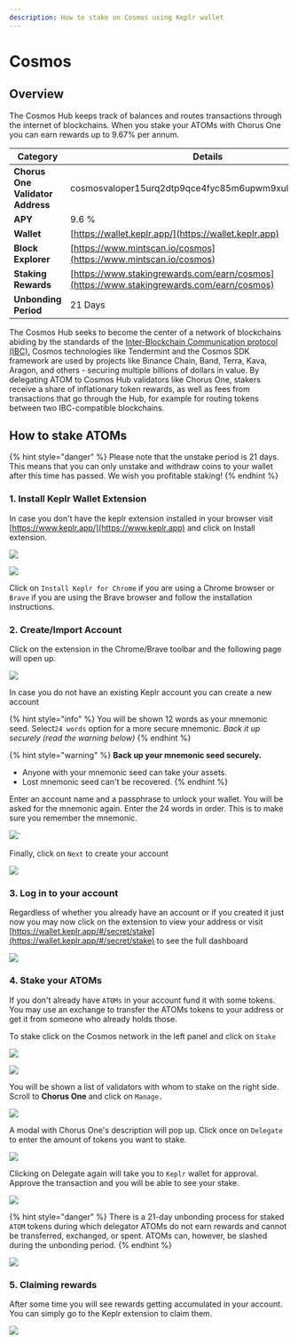 ```yaml
---
description: How to stake on Cosmos using Keplr wallet
---
```


# Cosmos

## Overview

The Cosmos Hub keeps track of balances and routes transactions through the internet of blockchains. When you stake your ATOMs with Chorus One you can earn rewards up to 9.67% per annum.

| Category                         | Details                                                                                  |
| -------------------------------- | ---------------------------------------------------------------------------------------- |
| **Chorus One Validator Address** | cosmosvaloper15urq2dtp9qce4fyc85m6upwm9xul3049e02707                                     |
| **APY**                          | 9.6 %                                                                                    |
| **Wallet**                       | [https://wallet.keplr.app/](https://wallet.keplr.app)                                    |
| **Block Explorer**               | [https://www.mintscan.io/cosmos](https://www.mintscan.io/cosmos)                         |
| **Staking Rewards**              | [https://www.stakingrewards.com/earn/cosmos](https://www.stakingrewards.com/earn/cosmos) |
| **Unbonding Period**             | 21 Days                                                                                  |

The Cosmos Hub seeks to become the center of a network of blockchains abiding by the standards of the [Inter-Blockchain Communication protocol (IBC).](https://chorus.one/networks/cosmos/) Cosmos technologies like Tendermint and the Cosmos SDK framework are used by projects like Binance Chain, Band, Terra, Kava, Aragon, and others - securing multiple billions of dollars in value. By delegating ATOM to Cosmos Hub validators like Chorus One, stakers receive a share of inflationary token rewards, as well as fees from transactions that go through the Hub, for example for routing tokens between two IBC-compatible blockchains.

## How to stake ATOMs

{% hint style="danger" %}
Please note that the unstake period is 21 days. This means that you can only unstake and withdraw coins to your wallet after this time has passed. We wish you profitable staking!
{% endhint %}

### 1. Install Keplr Wallet Extension

In case you don't have the keplr extension installed in your browser visit [https://www.keplr.app/](https://www.keplr.app) and click on Install extension.&#x20;

![](<../.gitbook/assets/image (70) (1) (1) (1) (1) (1) (1) (1).png>)

![](<../.gitbook/assets/image (25).png>)

Click on `Install Keplr for Chrome` if you are using a Chrome browser or `Brave` if you are using the Brave browser and follow the installation instructions.

### 2. Create/Import Account

Click on the extension in the Chrome/Brave toolbar and the following page will open up.

![](<../.gitbook/assets/image (26).png>)

In case you do not have an existing Keplr account you can create a new account

{% hint style="info" %}
You will be shown 12 words as your mnemonic seed. Select`24 words` option for a more secure mnemonic. _Back it up securely (read the warning below)_
{% endhint %}

{% hint style="warning" %}
**Back up your mnemonic seed securely.**&#x20;

* Anyone with your mnemonic seed can take your assets.&#x20;
* Lost mnemonic seed can't be recovered.
{% endhint %}

Enter an account name and a passphrase to unlock your wallet. You will be asked for the mnemonic again. Enter the 24 words in order. This is to make sure you remember the mnemonic.

![](<../.gitbook/assets/image (50) (1) (1) (1) (1).png>)\`

Finally, click on `Next` to create your account

![](<../.gitbook/assets/image (55) (1) (1) (1) (1) (1).png>)

### 3. Log in to your account

Regardless of whether you already have an account or if you created it just now you may now click on the extension to view your address or visit [https://wallet.keplr.app/#/secret/stake](https://wallet.keplr.app/#/secret/stake) to see the full dashboard

![](<../.gitbook/assets/image (71) (1) (1) (1).png>)

### 4. Stake your ATOMs

If you don't already have `ATOMs` in your account fund it with some tokens. You may use an exchange to transfer the ATOMs tokens to your address or get it from someone who already holds those.

To stake click on the Cosmos network in the left panel and click on `Stake`&#x20;

![](<../.gitbook/assets/image (31).png>)

![](<../.gitbook/assets/image (72).png>)

You will be shown a list of validators with whom to stake on the right side. Scroll to **Chorus One** and click on `Manage.`

![](<../.gitbook/assets/image (91).png>)

A modal with Chorus One's description will pop up. Click once on `Delegate` to enter the amount of tokens you want to stake.&#x20;

![](<../.gitbook/assets/image (104).png>)

Clicking on Delegate again will take you to `Keplr` wallet for approval. Approve the transaction and you will be able to see your stake.

![](<../.gitbook/assets/image (107).png>)

{% hint style="danger" %}
There is a 21-day unbonding process for staked `ATOM` tokens during which delegator ATOMs do not earn rewards and cannot be transferred, exchanged, or spent. ATOMs can, however, be slashed during the unbonding period.
{% endhint %}

![](<../.gitbook/assets/image (118).png>)

### 5. Claiming rewards

After some time you will see rewards getting accumulated in your account. You can simply go to the Keplr extension to claim them.

![](<../.gitbook/assets/image (84).png>)

